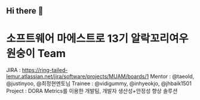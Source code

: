 ## Hi there 👋

# 소프트웨어 마에스트로 13기 알락꼬리여우원숭이 Team
JIRA : https://ring-tailed-lemur.atlassian.net/jira/software/projects/MUAM/boards/1
Mentor : @taeold, @justinyoo, @최정현멘토님
Trainee : @vidigummy, @inhyeokjo, @jhbaik1501
Project : DORA Metrics를 이용한 개발팀, 개발자 생산성+안정성 향상 솔루션
